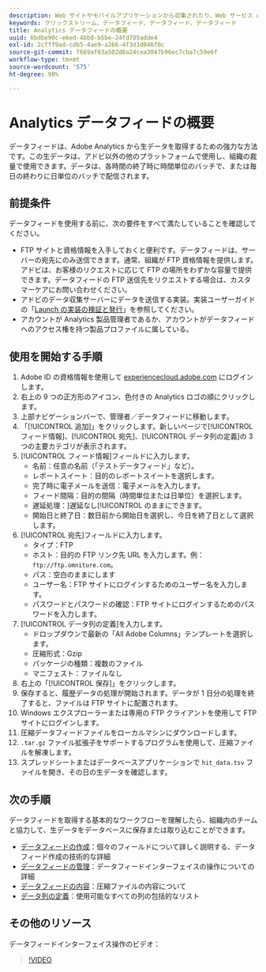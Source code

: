 ```yaml
---
description: Web サイトやモバイルアプリケーションから収集されたり、Web サービス API またはデータソースを使用してアップロードされたデータは処理されて、アドビの Data Warehouse に格納されます。この生のクリックストリームデータは、Adobe Analytics で使用されるデータセットとして形成されています。
keywords: クリックストリーム、データフィード、データフィード、データフィード
title: Analytics データフィードの概要
uuid: 6bdbe90c-e6ed-4bb0-b5be-24fd795adde4
exl-id: 2cfff9ad-cdb5-4ae9-a266-4f3d3d046f0c
source-git-commit: f669af03a502d8a24cea3047b96ec7cba7c59e6f
workflow-type: tm+mt
source-wordcount: '575'
ht-degree: 98%

---
```


# Analytics データフィードの概要

データフィードは、Adobe Analytics から生データを取得するための強力な方法です。この生データは、アドビ以外の他のプラットフォームで使用し、組織の裁量で使用できます。データは、各時間の終了時に時間単位のバッチで、または毎日の終わりに日単位のバッチで配信されます。

## 前提条件

データフィードを使用する前に、次の要件をすべて満たしていることを確認してください。

* FTP サイトと資格情報を入手しておくと便利です。データフィードは、サーバーの宛先にのみ送信できます。通常、組織が FTP 資格情報を提供します。アドビは、お客様のリクエストに応じて FTP の場所をわずかな容量で提供できます。データフィードの FTP 送信先をリクエストする場合は、カスタマーケアにお問い合わせください。
* アドビのデータ収集サーバーにデータを送信する実装。実装ユーザーガイドの「[Launch の実装の検証と発行](/help/implement/launch/validate-publish-prod.md)」を参照してください。
* アカウントが Analytics 製品管理者であるか、アカウントがデータフィードへのアクセス権を持つ製品プロファイルに属している。

## 使用を開始する手順

1. Adobe ID の資格情報を使用して [experiencecloud.adobe.com](https://experiencecloud.adobe.com) にログインします。
2. 右上の 9 つの正方形のアイコン、色付きの Analytics ロゴの順にクリックします。
3. 上部ナビゲーションバーで、管理者／データフィードに移動します。
4. 「[!UICONTROL 追加]」をクリックします。新しいページで[!UICONTROL フィード情報]、[!UICONTROL 宛先]、[!UICONTROL データ列の定義]の 3 つの主要カテゴリが表示されます。
5. [!UICONTROL フィード情報]フィールドに入力します。
   * 名前：任意の名前（「テストデータフィード」など）。
   * レポートスイート：目的のレポートスイートを選択します。
   * 完了時に電子メールを送信：電子メールを入力します。
   * フィード間隔：目的の間隔（時間単位または日単位）を選択します。
   * 遅延処理：]遅延なし[!UICONTROL のままにできます。
   * 開始日と終了日：数日前から開始日を選択し、今日を終了日として選択します。
6. [!UICONTROL 宛先]フィールドに入力します。
   * タイプ：FTP
   * ホスト：目的の FTP リンク先 URL を入力します。例：`ftp://ftp.omniture.com`。
   * パス：空白のままにします
   * ユーザー名：FTP サイトにログインするためのユーザー名を入力します。
   * パスワードとパスワードの確認：FTP サイトにログインするためのパスワードを入力します。
7. [!UICONTROL データ列の定義]を入力します。
   * ドロップダウンで最新の「All Adobe Columns」テンプレートを選択します。
   * 圧縮形式：Gzip
   * パッケージの種類：複数のファイル
   * マニフェスト：ファイルなし
8. 右上の「[!UICONTROL 保存]」をクリックします。
9. 保存すると、履歴データの処理が開始されます。データが 1 日分の処理を終了すると、ファイルは FTP サイトに配置されます。
10. Windows エクスプローラーまたは専用の FTP クライアントを使用して FTP サイトにログインします。
11. 圧縮データフィードファイルをローカルマシンにダウンロードします。
12. `.tar.gz` ファイル拡張子をサポートするプログラムを使用して、圧縮ファイルを解凍します。
13. スプレッドシートまたはデータベースアプリケーションで `hit_data.tsv` ファイルを開き、その日の生データを確認します。

## 次の手順

データフィードを取得する基本的なワークフローを理解したら、組織内のチームと協力して、生データをデータベースに保存または取り込むことができます。

* [データフィードの作成](create-feed.md)：個々のフィールドについて詳しく説明する、データフィード作成の技術的な詳細
* [データフィードの管理](df-manage-feeds.md)：データフィードインターフェイスの操作についての詳細
* [データフィードの内容](c-df-contents/datafeeds-contents.md)：圧縮ファイルの内容について
* [データ列の定義](c-df-contents/datafeeds-reference.md)：使用可能なすべての列の包括的なリスト

## その他のリソース

データフィードインターフェイス操作のビデオ：

>[!VIDEO](https://experienceleague.adobe.com/docs/analytics-learn/tutorials/exporting/data-feeds/data-feeds-management-ui.html)
